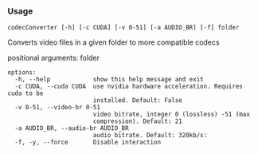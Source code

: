 ### Usage
```
codecConverter [-h] [-c CUDA] [-v 0-51] [-a AUDIO_BR] [-f] folder
```
Converts video files in a given folder to more compatible codecs

positional arguments:
  folder
```
options:
  -h, --help            show this help message and exit
  -c CUDA, --cuda CUDA  use nvidia hardware acceleration. Requires cuda to be
                        installed. Default: False
  -v 0-51, --video-br 0-51
                        video bitrate, integer 0 (lossless) -51 (max
                        compression). Default: 21
  -a AUDIO_BR, --audio-br AUDIO_BR
                        audio bitrate. Default: 320kb/s:
  -f, -y, --force       Disable interaction
```
